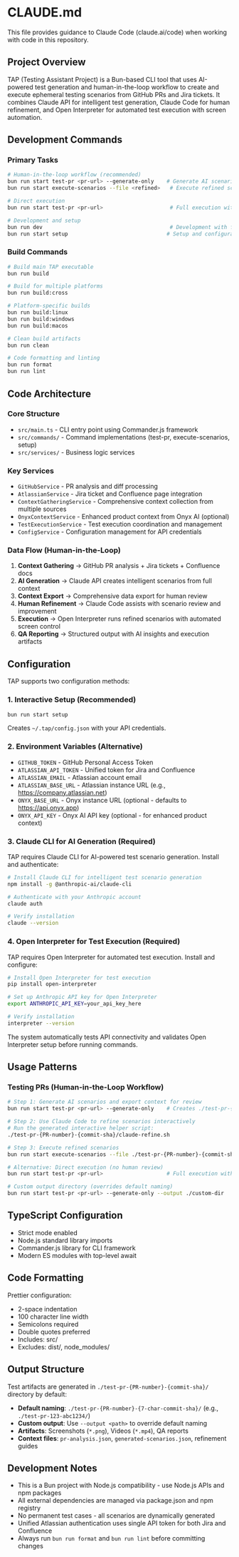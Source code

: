 # CLAUDE.md

This file provides guidance to Claude Code (claude.ai/code) when working with code in this repository.

## Project Overview

TAP (Testing Assistant Project) is a Bun-based CLI tool that uses AI-powered test generation and human-in-the-loop workflow to create and execute ephemeral testing scenarios from GitHub PRs and Jira tickets. It combines Claude API for intelligent test generation, Claude Code for human refinement, and Open Interpreter for automated test execution with screen automation.

## Development Commands

### Primary Tasks

```bash
# Human-in-the-loop workflow (recommended)
bun run start test-pr <pr-url> --generate-only    # Generate AI scenarios + export context
bun run start execute-scenarios --file <refined>   # Execute refined scenarios

# Direct execution
bun run start test-pr <pr-url>                     # Full execution without review

# Development and setup
bun run dev                                        # Development with file watching
bun run start setup                               # Setup and configuration (interactive)
```

### Build Commands

```bash
# Build main TAP executable
bun run build

# Build for multiple platforms
bun run build:cross

# Platform-specific builds
bun run build:linux
bun run build:windows
bun run build:macos

# Clean build artifacts
bun run clean

# Code formatting and linting
bun run format
bun run lint
```

## Code Architecture

### Core Structure

- `src/main.ts` - CLI entry point using Commander.js framework
- `src/commands/` - Command implementations (test-pr, execute-scenarios, setup)
- `src/services/` - Business logic services

### Key Services

- `GitHubService` - PR analysis and diff processing
- `AtlassianService` - Jira ticket and Confluence page integration
- `ContextGatheringService` - Comprehensive context collection from multiple sources
- `OnyxContextService` - Enhanced product context from Onyx AI (optional)
- `TestExecutionService` - Test execution coordination and management
- `ConfigService` - Configuration management for API credentials

### Data Flow (Human-in-the-Loop)

1. **Context Gathering** → GitHub PR analysis + Jira tickets + Confluence docs
2. **AI Generation** → Claude API creates intelligent scenarios from full context
3. **Context Export** → Comprehensive data export for human review
4. **Human Refinement** → Claude Code assists with scenario review and improvement
5. **Execution** → Open Interpreter runs refined scenarios with automated screen control
6. **QA Reporting** → Structured output with AI insights and execution artifacts

## Configuration

TAP supports two configuration methods:

### 1. Interactive Setup (Recommended)

```bash
bun run start setup
```

Creates `~/.tap/config.json` with your API credentials.

### 2. Environment Variables (Alternative)

- `GITHUB_TOKEN` - GitHub Personal Access Token
- `ATLASSIAN_API_TOKEN` - Unified token for Jira and Confluence
- `ATLASSIAN_EMAIL` - Atlassian account email
- `ATLASSIAN_BASE_URL` - Atlassian instance URL (e.g., https://company.atlassian.net)
- `ONYX_BASE_URL` - Onyx instance URL (optional - defaults to https://api.onyx.app)
- `ONYX_API_KEY` - Onyx AI API key (optional - for enhanced product context)

### 3. Claude CLI for AI Generation (Required)

TAP requires Claude CLI for AI-powered test scenario generation. Install and authenticate:

```bash
# Install Claude CLI for intelligent test scenario generation
npm install -g @anthropic-ai/claude-cli

# Authenticate with your Anthropic account
claude auth

# Verify installation
claude --version
```

### 4. Open Interpreter for Test Execution (Required)

TAP requires Open Interpreter for automated test execution. Install and configure:

```bash
# Install Open Interpreter for test execution
pip install open-interpreter

# Set up Anthropic API key for Open Interpreter
export ANTHROPIC_API_KEY=your_api_key_here

# Verify installation
interpreter --version
```

The system automatically tests API connectivity and validates Open Interpreter setup before running commands.

## Usage Patterns

### Testing PRs (Human-in-the-Loop Workflow)

```bash
# Step 1: Generate AI scenarios and export context for review
bun run start test-pr <pr-url> --generate-only    # Creates ./test-pr-{PR-number}-{commit-sha}/ directory

# Step 2: Use Claude Code to refine scenarios interactively
# Run the generated interactive helper script:
./test-pr-{PR-number}-{commit-sha}/claude-refine.sh

# Step 3: Execute refined scenarios
bun run start execute-scenarios --file ./test-pr-{PR-number}-{commit-sha}/refined-scenarios.json

# Alternative: Direct execution (no human review)
bun run start test-pr <pr-url>                    # Full execution with AI scenarios

# Custom output directory (overrides default naming)
bun run start test-pr <pr-url> --generate-only --output ./custom-dir
```

## TypeScript Configuration

- Strict mode enabled
- Node.js standard library imports
- Commander.js library for CLI framework
- Modern ES modules with top-level await

## Code Formatting

Prettier configuration:

- 2-space indentation
- 100 character line width
- Semicolons required
- Double quotes preferred
- Includes: src/
- Excludes: dist/, node_modules/

## Output Structure

Test artifacts are generated in `./test-pr-{PR-number}-{commit-sha}/` directory by default:

- **Default naming**: `./test-pr-{PR-number}-{7-char-commit-sha}/` (e.g., `./test-pr-123-abc1234/`)
- **Custom output**: Use `--output <path>` to override default naming
- **Artifacts**: Screenshots (`*.png`), Videos (`*.mp4`), QA reports
- **Context files**: `pr-analysis.json`, `generated-scenarios.json`, refinement guides

## Development Notes

- This is a Bun project with Node.js compatibility - use Node.js APIs and npm packages
- All external dependencies are managed via package.json and npm registry
- No permanent test cases - all scenarios are dynamically generated
- Unified Atlassian authentication uses single API token for both Jira and Confluence
- Always run `bun run format` and `bun run lint` before committing changes
